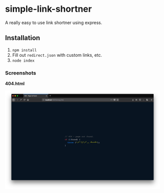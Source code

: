 # simple-link-shortner

A really easy to use link shortner using express.

## Installation

1. `npm install`
2. Fill out `redirect.json` with custom links, etc.
3. `node index`

### Screenshots

**404.html**

![404](https://raw.githubusercontent.com/jacc/simple-link-shortner/master/404.png)
